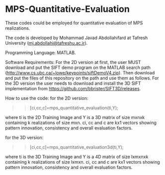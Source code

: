 # MPS-Quantitative-Evaluation
These codes could be employed for quantitative evaluation of MPS realizations.

The code is developed by Mohammad Javad Abdollahifard at Tafresh University (mj.abdollahi@tafreshu.ac.ir).

Programming Language: MATLAB.

Software Requirements: 
For the 2D version at first, the user MUST download and put the SIFT demo program on the MATLAB search path (http://www.cs.ubc.ca/~lowe/keypoints/siftDemoV4.zip). 
Then download and put the files of this repository on the path and use them as follows.
For the 3D version the user needs to download and install the 3D SIFT implementation from https://github.com/bbrister/SIFT3D/releases.

How to use the code:
for the 2D version:
>>[ci,cc,c]=mps_quantitative_evaluation(ti,Y);

where ti is the 2D Training Image and Y is a 3D matrix of size mxnxk containing k realizations of size mxn. 
ci, cc and c are kx1 vectors showing pattern innovation, consistency and overall evaluation factors. 

for the 3D version:
>>[ci,cc,c]=mps_quantitative_evaluation3d(ti,Y);

where ti is the 3D Training Image and Y is a 4D matrix of size lxmxnxk containing k realizations of size lxmxn. 
ci, cc and c are kx1 vectors showing pattern innovation, consistency and overall evaluation factors. 
